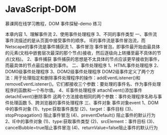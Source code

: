 # JavaScript-DOM
慕课网在线学习教程，DOM 事件探秘-demo 练习

本章内容
1、理解事件流
2、使用事件处理程序
3、不同的事件类型
一、事件流
事件流描述的是从页面中接受事件的顺序。
IE的事件流是事件冒泡流，而Netscape的事件流是事件捕获流
1、事件冒泡
事件冒泡，即事件最开始由最具体的元素(文档中嵌套层次最深的那个节点)接收，然后逐级向上转播至最不具体的节点(文档)。
2、事件捕获
事件捕获的思想是不太具体的节点应该更早接收到事件，而最具体的节点最后接收到事件。
二、事件处理程序
1、HTML事件处理程序
2、DOM0级事件处理程序
3、DOM2级事件处理程序
DOM2级事件定义了两个方法：用于处理指定和删除事件处理程序的操作：addEventListener()和removeEventListener()。它们都接收三个参数：要处理的事件名、作为事件处理程序的函数和一个布尔值。
4、IE事件处理程序
attachEvent()添加事件
detachEvent()删除事件
这两个方法接收相同的两个参数：事件处理程序名称与事件处理函数
5、跨浏览器的事件处理程序
三、事件对象
事件对象event
1、DOM中的事件对象
(1)、type:获取事件类型
(2)、target：事件目标
(3)、stopPropagation() 阻止事件冒泡
(4)、preventDefault() 阻止事件的默认行为
2、IE中的事件对象
(1)、type:获取事件类型
(2)、srcElement：事件目标
(3)、cancelBubble=true阻止事件冒泡
(4)、returnValue=false阻止事件的默认行为




